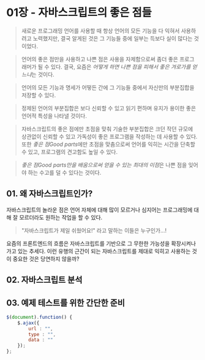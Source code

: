 01장 - 자바스크립트의 좋은 점들
====================================

> 새로운 프로그래밍 언어를 사용할 때 항상 언어의 모든 기능을 다 익혀서 사용하려고 노력했지만, 결국 알게된 것은 그 기능들 중에 일부는 득보다 실이 많다는 것이었다. 

> 언어의 좋은 점만을 사용하고 나쁜 점은 사용을 자제함으로써 좀더 좋은 프로그래머가 될 수 있다. 결국, 요즘은 *어떻게 하면 나쁜 점을 피해서 좋은 겨로가를 얻느냐*는 것이다.

> 언어의 모든 기능과 명세가 어떻든 간에 그 기능들 중에서 자신만의 부분집합을 저장할 수 있다. 

>정제된 언어의 부분집합은 보다 신뢰할 수 있고 읽기 편하며 유지가 용이한 좋은 언어적 특성을 나타낼 것이다. 

> 자바스크립트의 좋은 점에만 초점을 맞춰 기술한 부분집합은 크던 작던 규모에 상관없이 신뢰할 수 있고 가독성이 좋은 프로그램을 작성하는 데 사용할 수 있다. 또한 *좋은 점Good parts*에만 초점을 맞춤으로써 언어를 익히는 시간을 단축할 수 있고, 프로그램의 견고함도 높일 수 있다.

> *좋은 점Good parts만을 배움으로써 얻을 수 있는 최대의 이점*은 나쁜 점을 잊어야 하는 수고를 덜 수 있다는 것이다.

## 01. 왜 자바스크립트인가?
자바스크립트의 놀라운 점은 언어 자체에 대해 많이 모르거나 심지어는 프로그래밍에 대해 잘 모르더라도 원하는 작업을 할 수 있다.

> "자바스크립트가 제일 쉬웠어요!" 라고 말하는 이들은 누구인가...!

요즘의 프론트엔드의 흐름은 자바스크립트를 기반으로 그 무한한 가능성을 확장시켜나가고 있는 추세다. 이런 유행의 근간이 되는 자바스크립트를 제대로 익히고 사용하는 것이 중요한 것은 당연하지 않을까?

## 02. 자바스크립트 분석

## 03. 예제 테스트를 위한 간단한 준비

```javascript
$(document).function() {
	$.ajax({
		url : "",
		type : "",
		data : ""
	});
};
```
